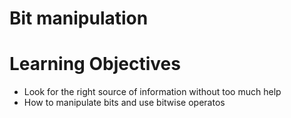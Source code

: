 # Bit manipulation

# Learning Objectives

* Look for the right source of information without too much help
* How to manipulate bits and use bitwise operatos
